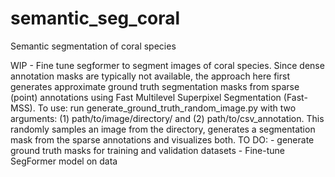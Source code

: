 # semantic_seg_coral
Semantic segmentation of coral species

WIP - Fine tune segformer to segment images of coral species. Since dense annotation masks are typically not available, the approach here first generates approximate ground truth segmentation masks from sparse (point) annotations using Fast Multilevel Superpixel Segmentation (Fast-MSS).
To use: run generate_ground_truth_random_image.py with two arguments: (1) path/to/image/directory/ and (2) path/to/csv_annotation. This randomly samples an image from the directory, generates a segmentation mask from the sparse annotations and visualizes both.
TO DO: - generate ground truth masks for training and validation datasets 
       - Fine-tune SegFormer model on data
